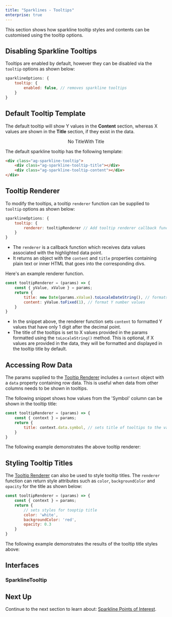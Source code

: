 ```yaml
---
title: "Sparklines - Tooltips"
enterprise: true
---
```


This section shows how sparkline tooltip styles and contents can be customised using the tooltip options.

## Disabling Sparkline Tooltips

Tooltips are enabled by default, however they can be disabled via the `tooltip` options as shown below:

```js
sparklineOptions: {
    tooltip: {
        enabled: false, // removes sparkline tooltips
    }
}
```

## Default Tooltip Template

The default tooltip will show Y values in the __Content__ section, whereas X values are shown in the __Title__ section,
if they exist in the data.

<div style="display: flex; justify-content: center;">
    <image-caption src="resources/tooltip-no-title.png" alt="Tooltip without the title element" width="250px" constrained="true">No Title</image-caption>
    <image-caption src="resources/tooltip-title.png" alt="Tooltip with a title element" width="250px" constrained="true">With Title</image-caption>
</div>

The default sparkline tooltip has the following template:

```html
<div class="ag-sparkline-tooltip">
    <div class="ag-sparkline-tooltip-title"></div>
    <div class="ag-sparkline-tooltip-content"></div>
</div>
```

## Tooltip Renderer

To modify the tooltips, a tooltip `renderer` function can be supplied to `tooltip` options as shown below:

```js
sparklineOptions: {
    tooltip: {
        renderer: tooltipRenderer // Add tooltip renderer callback function to customise tooltip styles and content
    }
}
```

- The `renderer` is a callback function which receives data values associated with the highlighted data point.
- It returns an object with the `content` and `title` properties containing plain text or inner HTML that goes into the corresponding divs.

Here's an example renderer function.

```js
const tooltipRenderer = (params) => {
    const { yValue, xValue } = params;
    return {
        title: new Date(params.xValue).toLocaleDateString(), // formats date X values
        content: yValue.toFixed(1), // format Y number values
    }
}
```

- In the snippet above, the renderer function sets `content` to formatted Y values that have only 1 digit after the decimal point.
- The title of the tooltips is set to X values provided in the params formatted using the `toLocaleString()` method. This is optional, if X values are provided in the data, they will be formatted and displayed in the tooltip title by default.

<grid-example title='Sparkline Tooltip Renderer' name='sparkline-tooltip-renderer' type='generated' options='{ "enterprise": true, "exampleHeight": 585, "modules": ["clientside", "sparklines"] }'></grid-example>

## Accessing Row Data

The params supplied to the [Tooltip Renderer](/sparklines-tooltips/#tooltip-renderer) includes a `context` object
with a `data` property containing row data. This is useful when data from other columns needs to be shown in tooltips.

The following snippet shows how values from the 'Symbol' column can be shown in the tooltip title:

```js
const tooltipRenderer = (params) => {
    const { context } = params;
    return {
        title: context.data.symbol, // sets title of tooltips to the value for the 'symbol' field
    }
}
```

The following example demonstrates the above tooltip renderer:

<grid-example title='Accessing Row Data' name='sparkline-accessing-row-data' type='generated' options='{ "enterprise": true, "exampleHeight": 585, "modules": ["clientside", "sparklines"] }'></grid-example>

## Styling Tooltip Titles

The [Tooltip Renderer](/sparklines-tooltips/#tooltip-renderer) can also be used to style tooltip titles. The `renderer`
function can return style attributes such as `color`, `backgroundColor` and `opacity` for the title as shown below:

```js
const tooltipRenderer = (params) => {
    const { context } = params;
    return {
        // sets styles for tooptip title
        color: 'white',
        backgroundColor: 'red',
        opacity: 0.3
    }
}
```

The following example demonstrates the results of the tooltip title styles above:

<grid-example title='Styling Sparkline Tooltips' name='sparkline-tooltip-styles' type='generated' options='{ "enterprise": true, "exampleHeight": 585, "modules": ["clientside", "sparklines"] }'></grid-example>

## Interfaces

### SparklineTooltip

<interface-documentation interfaceName='SparklineTooltip'></interface-documentation>

## Next Up

Continue to the next section to learn about: [Sparkline Points of Interest](/sparklines-points-of-interest/).
